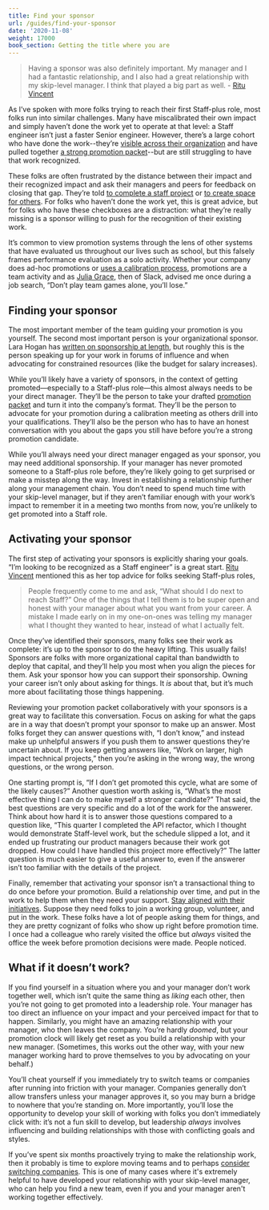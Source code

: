 ```yaml
---
title: Find your sponsor
url: /guides/find-your-sponsor
date: '2020-11-08'
weight: 17000
book_section: Getting the title where you are
---
```


> Having a sponsor was also definitely important. My manager and I had a fantastic relationship, and I also had a great relationship with my skip-level manager. I think that played a big part as well.
> \- [Ritu Vincent](/stories/ritu-vincent)

As I’ve spoken with more folks trying to reach their first Staff-plus role, most folks run into similar challenges. Many have miscalibrated their own impact and simply haven’t done the work yet to operate at that level: a Staff engineer isn’t just a faster Senior engineer. However, there’s a large cohort who have done the work--they’re [visible across their organization](https://staffeng.com/guides/being-visible) and have pulled together [a strong promotion packet](https://staffeng.com/guides/promo-packets)--but are still struggling to have that work recognized.

These folks are often frustrated by the distance between their impact and their recognized impact and ask their managers and peers for feedback on closing that gap. They’re told [to complete a staff project](https://staffeng.com/guides/staff-projects) or [to create space for others](https://staffeng.com/guides/create-space-for-others). For folks who haven’t done the work yet, this is great advice, but for folks who have these checkboxes are a distraction: what they’re really missing is a sponsor willing to push for the recognition of their existing work.

It’s common to view promotion systems through the lens of other systems that have evaluated us throughout our lives such as school, but this falsely frames performance evaluation as a solo activity. Whether your company does ad-hoc promotions or [uses a calibration process](https://lethain.com/perf-management-system/), promotions are a team activity and as [Julia Grace](https://twitter.com/jewelia), then of Slack, advised me once during a job search, “Don’t play team games alone, you’ll lose.”

## Finding your sponsor

The most important member of the team guiding your promotion is you yourself. The second most important person is your organizational sponsor. Lara Hogan has [written on sponsorship at length](https://larahogan.me/blog/what-sponsorship-looks-like/), but roughly this is the person speaking up for your work in forums of influence and when advocating for constrained resources (like the budget for salary increases).

While you’ll likely have a variety of sponsors, in the context of getting promoted—especially to a Staff-plus role—this almost always needs to be your direct manager. They’ll be the person to take your drafted [promotion packet](https://staffeng.com/guides/promo-packets) and turn it into the company’s format. They’ll be the person to advocate for your promotion during a calibration meeting as others drill into your qualifications. They’ll also be the person who has to have an honest conversation with you about the gaps you still have before you’re a strong promotion candidate.

While you’ll always need your direct manager engaged as your sponsor, you may need additional sponsorship. If your manager has never promoted someone to a Staff-plus role before, they’re likely going to get surprised or make a misstep along the way. Invest in establishing a relationship further along your management chain. You don’t need to spend much time with your skip-level manager, but if they aren’t familiar enough with your work’s impact to remember it in a meeting two months from now, you’re unlikely to get promoted into a Staff role.

## Activating your sponsor

The first step of activating your sponsors is explicitly sharing your goals. “I’m looking to be recognized as a Staff engineer” is a great start. [Ritu Vincent](/stories/ritu-vincent) mentioned this as her top advice for folks seeking Staff-plus roles,

> People frequently come to me and ask, “What should I do next to reach Staff?” One of the things that I tell them is to be super open and honest with your manager about what you want from your career. A mistake I made early on in my one-on-ones was telling my manager what I thought they wanted to hear, instead of what I actually felt.

Once they’ve identified their sponsors, many folks see their work as complete: it’s up to the sponsor to do the heavy lifting. This usually fails! Sponsors are folks with more organizational capital than bandwidth to deploy that capital, and they’ll help you most when you align the pieces for them. Ask your sponsor how you can support their sponsorship. Owning your career isn’t only about asking for things. It _is_ about that, but it’s much more about facilitating those things happening.

Reviewing your promotion packet collaboratively with your sponsors is a great way to facilitate this conversation. Focus on asking for what the gaps are in a way that doesn’t prompt your sponsor to make up an answer. Most folks forget they can answer questions with, “I don’t know,” and instead make up unhelpful answers if you push them to answer questions they’re uncertain about. If you keep getting answers like, “Work on larger, high impact technical projects,” then you’re asking in the wrong way, the wrong questions, or the wrong person.

One starting prompt is, “If I don’t get promoted this cycle, what are some of the likely causes?” Another question worth asking is, “What’s the most effective thing I can do to make myself a stronger candidate?” That said, the best questions are very specific and do a lot of the work for the answerer. Think about how hard it is to answer those questions compared to a question like,  “This quarter I completed the API refactor, which I thought would demonstrate Staff-level work, but the schedule slipped a lot, and it ended up frustrating our product managers because their work got dropped. How could I have handled this project more effectively?” The latter question is much easier to give a useful answer to, even if the answerer isn’t too familiar with the details of the project.

Finally, remember that activating your sponsor isn’t a transactional thing to do once before your promotion. Build a relationship over time, and put in the work to help them when they need your support. [Stay aligned with their initiatives](https://staffeng.com/guides/staying-aligned-with-authority ). Suppose they need folks to join a working group, volunteer, and put in the work. These folks have a lot of people asking them for things, and they are pretty cognizant of folks who show up right before promotion time. I once had a colleague who rarely visited the office but _always_ visited the office the week before promotion decisions were made. People noticed.

## What if it doesn’t work?

If you find yourself in a situation where you and your manager don’t work together well, which isn’t quite the same thing as _liking_ each other, then you’re not going to get promoted into a leadership role. Your manager has too direct an influence on your impact and your perceived impact for that to happen. Similarly, you might have an amazing relationship with your manager, who then leaves the company. You’re hardly _doomed_, but your promotion clock will likely get reset as you build a relationship with your new manager. (Sometimes, this works out the other way, with your new manager working hard to prove themselves to you by advocating on your behalf.)

You’ll cheat yourself if you immediately try to switch teams or companies after running into friction with your manager. Companies generally don’t allow transfers unless your manager approves it, so you may burn a bridge to nowhere that you’re standing on. More importantly, you’ll lose the opportunity to develop your skill of working with folks you don’t immediately click with: it’s not a fun skill to develop, but leadership _always_ involves influencing and building relationships with those with conflicting goals and styles.

If you’ve spent six months proactively trying to make the relationship work, then it probably is time to explore moving teams and to perhaps [consider switching companies](https://staffeng.com/guides/deciding-to-switch). This is one of many cases where it's extremely helpful to have developed your relationship with your skip-level manager,
who can help you find a new team, even if you and your manager aren't working together effectively.
